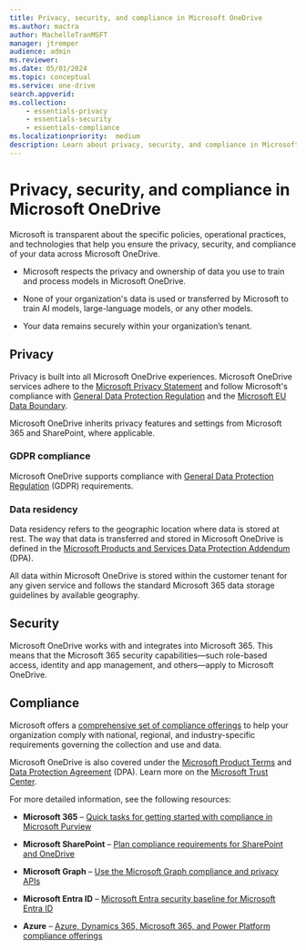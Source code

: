 ```yaml
---
title: Privacy, security, and compliance in Microsoft OneDrive
ms.author: mactra
author: MachelleTranMSFT
manager: jtremper
audience: admin
ms.reviewer: 
ms.date: 05/01/2024
ms.topic: conceptual
ms.service: one-drive
search.appverid: 
ms.collection: 
    - essentials-privacy
    - essentials-security
    - essentials-compliance
ms.localizationpriority:  medium
description: Learn about privacy, security, and compliance in Microsoft OneDrive.
---
```


# Privacy, security, and compliance in Microsoft OneDrive

Microsoft is transparent about the specific policies, operational practices, and technologies that help you ensure the privacy, security, and compliance of your data across Microsoft OneDrive.

- Microsoft respects the privacy and ownership of data you use to train and process models in Microsoft OneDrive.

- None of your organization's data is used or transferred by Microsoft to train AI models, large-language models, or any other models.

- Your data remains securely within your organization’s tenant.

## Privacy

Privacy is built into all Microsoft OneDrive experiences. Microsoft OneDrive services adhere to the [Microsoft Privacy Statement](https://privacy.microsoft.com/privacystatement) and follow Microsoft's compliance with [General Data Protection Regulation](/compliance/regulatory/gdpr) and the [Microsoft EU Data Boundary](https://www.microsoft.com/trust-center/privacy/european-data-boundary-eudb).

Microsoft OneDrive inherits privacy features and settings from Microsoft 365 and SharePoint, where applicable.

### GDPR compliance

Microsoft OneDrive supports compliance with [General Data Protection Regulation](/compliance/regulatory/gdpr) (GDPR) requirements.

### Data residency

Data residency refers to the geographic location where data is stored at rest. The way that data is transferred and stored in Microsoft OneDrive is defined in the [Microsoft Products and Services Data Protection Addendum](https://www.microsoft.com/licensing/docs/view/Microsoft-Products-and-Services-Data-Protection-Addendum-DPA) (DPA).

All data within Microsoft OneDrive is stored within the customer tenant for any given service and follows the standard Microsoft 365 data storage guidelines by available geography.

## Security

Microsoft OneDrive works with and integrates into Microsoft 365. This means that the Microsoft 365 security capabilities—such role-based access, identity and app management, and others—apply to Microsoft OneDrive.

## Compliance

Microsoft offers a [comprehensive set of compliance offerings](/compliance) to help your organization comply with national, regional, and industry-specific requirements governing the collection and use and data.

Microsoft OneDrive is also covered under the [Microsoft Product Terms](https://www.microsoft.com/licensing/docs/view/Product-Terms) and [Data Protection Agreement](https://www.microsoft.com/licensing/docs/view/Microsoft-Products-and-Services-Data-Protection-Addendum-DPA?year=2021#:%7E:text=Microsoft%20Products%20and%20Services%20Data%20Protection%20Addendum%20%28DPA%29,to%20the%20Product%20Terms%20site%20%28and%20formerly%20OST%29) (DPA). Learn more on the [Microsoft Trust Center](https://www.microsoft.com/trustcenter).

For more detailed information, see the following resources:

- **Microsoft 365** – [Quick tasks for getting started with compliance in Microsoft Purview](/purview/compliance-quick-tasks)

- **Microsoft SharePoint** – [Plan compliance requirements for SharePoint and OneDrive](/SharePoint/compliant-environment)

- **Microsoft Graph** – [Use the Microsoft Graph compliance and privacy APIs](/graph/api/resources/complianceapioverview?view=graph-rest-1.0)

- **Microsoft Entra ID** – [Microsoft Entra security baseline for Microsoft Entra ID](/security/benchmark/azure/baselines/aad-security-baseline)

- **Azure** – [Azure, Dynamics 365, Microsoft 365, and Power Platform compliance offerings](/azure/compliance/offerings/)
